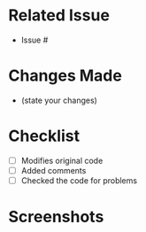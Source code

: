 # Related Issue
- Issue #

# Changes Made
- (state your changes)

# Checklist
- [ ] Modifies original code
- [ ] Added comments
- [ ] Checked the code for problems

# Screenshots